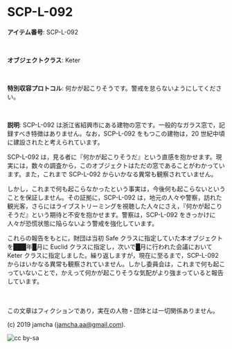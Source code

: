 

# SCP-L-092

**アイテム番号**: SCP-L-092  

<br>  

**オブジェクトクラス**: Keter  

<br>  

**特別収容プロトコル**: 何かが起こりそうです。警戒を怠らないようにしてください。  

<br>  

**説明**: SCP-L-092 は浙江省紹興市にある建物の窓です。一般的なガラス窓で，記録すべき特徴はありません。なお，SCP-L-092 をもつこの建物は，20 世紀中頃に建設されたと考えられています。  

SCP-L-092 は，見る者に『何かが起こりそうだ』という直感を抱かせます。現実には，数々の調査から，このオブジェクトはただの窓であることがわかっています。また，これまで SCP-L-092 からいかなる異常も観察されていません。  

しかし，これまで何も起こらなかったという事実は，今後何も起こらないということを保証しません。その証拠に，SCP-L-092 は，地元の人々や警察，訪れた観光客，さらにはライブストリーミングを視聴した人々にさえ，『何かが起こりそうだ』という期待と不安を抱かせます。警察は，SCP-L-092 をきっかけに人々が恐慌状態に陥らないよう警戒を強化しています。  

これらの報告をもとに，財団は当初 Safe クラスに指定していた本オブジェクトを███年█月に Euclid クラスに指定し，次いで█月に行われた会議において Keter クラスに指定しました。繰り返しますが，現在に至るまで，SCP-L-092 からはいかなる異常も観察されていません。しかし委員会は，これまで何も起こっていないことで，かえって何かが起こりそうな気配がより強まっていると報告しています。  

<br>  
<br>  
この文章はフィクションであり，実在の人物・団体とは一切関係ありません。  

(c) 2019 jamcha (jamcha.aa@gmail.com).  

![cc by-sa](https://i.creativecommons.org/l/by-sa/4.0/88x31.png)  

